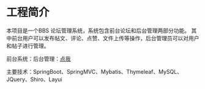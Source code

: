 # 工程简介
本项目是一个BBS 论坛管理系统，系统包含前台论坛和后台管理两部分功能。
其中前台用户可以发布帖文、评论、点赞、文件上传等操作，后台管理员可以对用户和帖子进行管理。

前台系统：后台管理：[点我](https://github.com/After2thougt/springboot-community)

主要技术：SpringBoot、SpringMVC、Mybatis、Thymeleaf、MySQL、JQuery、Shiro、Layui
